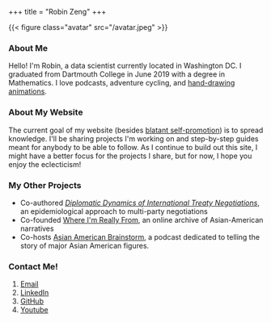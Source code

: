 +++
title = "Robin Zeng"
+++

{{< figure class="avatar" src="/avatar.jpeg" >}}

### About Me

Hello! I'm Robin, a data scientist currently located in Washington DC. I graduated from Dartmouth College in June 2019 with a degree in Mathematics. I love podcasts, adventure cycling, and <a href="https://www.robinzen.com/animations" target="_blank">hand-drawing animations</a>. 


### About My Website

The current goal of my website (besides <a href="https://www.robinzen.com/resume" target="_blank">blatant self-promotion</a>) is to spread knowledge. I'll be sharing projects I'm working on and step-by-step guides meant for anybody to be able to follow. As I continue to build out this site, I might have a better focus for the projects I share, but for now, I hope you enjoy the eclecticism! 


### My Other Projects

* Co-authored <a href="https://journals.calstate.edu/pump/article/view/1920/2044" target="_blank">*Diplomatic Dynamics of International Treaty Negotiations*</a>, an epidemiological approach to multi-party negotiations
* Co-founded <a href="https://www.whereimreallyfrom.com" target="_blank">Where I'm Really From</a>, an online archive of Asian-American narratives
* Co-hosts <a href="https://open.spotify.com/show/2VnJjutE1eQ2aTnccDaAPy" target="_blank">Asian American Brainstorm</a>, a podcast dedicated to telling the story of major Asian American figures.


### Contact Me! 

1. <a href="mailto:robinzeng1@gmail.com" target="_blank">Email</a>
2. <a href="https://www.linkedin.com/in/robinzeng1/" target="_blank">LinkedIn</a>
3. <a href="https://github.com/robinzng" target="_blank">GitHub</a>
4. [Youtube](#)
<!-- 
useful code snippets

<details>
<summary><h2>The hackneyed blog post intro</h2></summary>
<br>

</details> 


The projects will range from the <a href="https://www.robinzen.com/how-to-build-a-free-website" target="_blank">very creation of this website</a> to <a href="https://www.robinzen.com/the-math-of-camel-up" target="_blank">math papers on board game strategies</a>.

-->